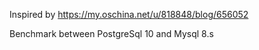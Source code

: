 Inspired by https://my.oschina.net/u/818848/blog/656052

Benchmark between PostgreSql 10 and Mysql 8.s
